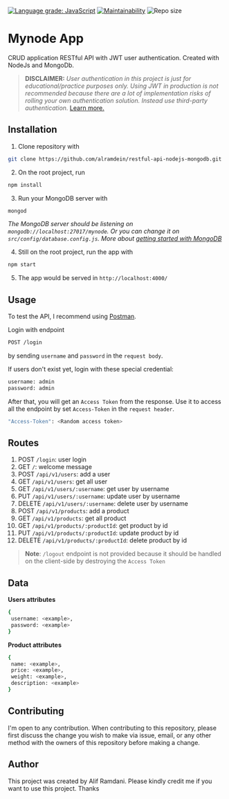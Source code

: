 [![Language grade: JavaScript](https://img.shields.io/lgtm/grade/javascript/g/alramdein/restful-api-nodejs-mongodb.svg?logo=lgtm&logoWidth=18)](https://lgtm.com/projects/g/alramdein/restful-api-nodejs-mongodb/context:javascript)
[![Maintainability](https://api.codeclimate.com/v1/badges/cd9567d43c95cad5bfda/maintainability)](https://codeclimate.com/github/alramdein/restful-api-nodejs-mongodb/maintainability)
![Repo size](https://img.shields.io/github/repo-size/alramdein/restful-api-nodejs-mongodb)

# Mynode App

CRUD application RESTful API with JWT user authentication. Created with NodeJs and MongoDb.
> **DISCLAIMER:**</span> *User authentication in this project is just for educational/practice purposes only. Using JWT in production is not recommended because there are a lot of implementation risks of rolling your own authentication solution. Instead use third-party authentication.* [Learn more.](https://dzone.com/articles/user-authentication-best-practices-checklist)


## Installation

1. Clone repository with <br/>
```bash
git clone https://github.com/alramdein/restful-api-nodejs-mongodb.git
```
2. On the root project, run 
```bash
npm install
```
3. Run your MongoDB server with 
```bash 
mongod
```

*The MongoDB server should be listening on `mongodb://localhost:27017/mynode`. Or you can change it on `src/config/database.config.js`. More about [getting started with MongoDB](https://www.freecodecamp.org/news/learn-mongodb-a4ce205e7739/)*

4. Still on the root project, run the app with 
```bash
npm start
``` 
5. The app would be served in `http://localhost:4000/`

## Usage

To test the API, I recommend using [Postman](https://www.postman.com/downloads/).

Login with endpoint

``` bash
POST /login 
```

by sending `username` and `password` in the `request body`. 

If users don't exist yet, login with these special credential:

```bash
username: admin
password: admin
```

After that, you will get an `Access Token` from the response. Use it to access all the endpoint by
set `Access-Token` in the `request header`.

```bash
"Access-Token": <Random access token>
```

## Routes
1. POST `/login`: user login
2. GET `/`: welcome message
3. POST `/api/v1/users`: add a user
4. GET `/api/v1/users`: get all user
5. GET `/api/v1/users/:username`: get user by username
6. PUT `/api/v1/users/:username`: update user by username
7. DELETE `/api/v1/users/:username`: delete user by username
8. POST `/api/v1/products`: add a product
9. GET `/api/v1/products`: get all product
10. GET `/api/v1/products/:productId`: get product by id
11. PUT `/api/v1/products/:productId`: update product by id
12. DELETE `/api/v1/products/:productId`: delete product by id


> **Note**: `/logout` endpoint is not provided because it should be handled on the client-side by destroying the `Access Token`

## Data

**Users attributes**
```bash
{
 username: <example>,
 password: <example>
}
```

**Product attributes**
```bash
{
 name: <example>,
 price: <example>,
 weight: <example>,
 description: <example>
}
```

## Contributing

I'm open to any contribution. When contributing to this repository, please first discuss the change you wish to make via issue, email, or any other method with the owners of this repository before making a change.

## Author

This project was created by Alif Ramdani. Please kindly credit me if you want to use this project. Thanks

